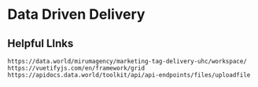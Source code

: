 # Data Driven Delivery

## Helpful LInks
```
https://data.world/mirumagency/marketing-tag-delivery-uhc/workspace/
https://vuetifyjs.com/en/framework/grid
https://apidocs.data.world/toolkit/api/api-endpoints/files/uploadfile
```
